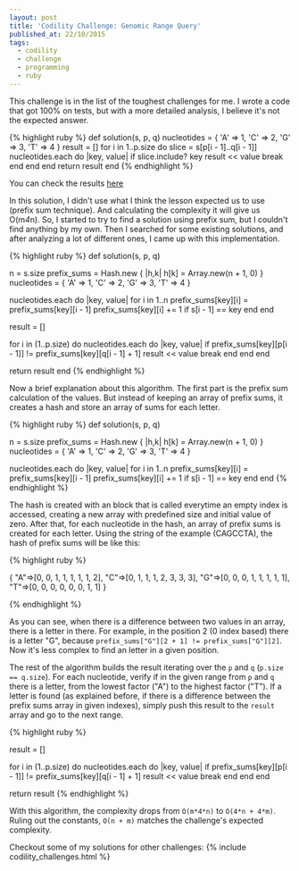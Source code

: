 ```yaml
---
layout: post
title: 'Codility Challenge: Genomic Range Query'
published_at: 22/10/2015
tags:
  - codility
  - challenge
  - programming
  - ruby
---
```


This challenge is in the list of the toughest challenges for me. I wrote a code that got 100% on tests, but with a more detailed analysis, I believe it's not the expected answer.

{% highlight ruby %}
def solution(s, p, q)
  nucleotides = {
      'A' => 1,
      'C' => 2,
      'G' => 3,
      'T' => 4
  }
  result = []
  for i in 1..p.size do
    slice = s[p[i - 1]..q[i - 1]]
    nucleotides.each do |key, value|
      if slice.include? key
        result << value
        break
      end
    end
  end
  return result
end
{% endhighlight %}

You can check the results [here](https://codility.com/demo/results/trainingAZJBGW-NSR)

In this solution, I didn't use what I think the lesson expected us to use (prefix sum technique). And calculating the complexity it will give us O(m*4*n). So, I started to try to find a solution using prefix sum, but I couldn't find anything by my own. Then I searched for some existing solutions, and after analyzing a lot of different ones, I came up with this implementation.

{% highlight ruby %}
def solution(s, p, q)

  n = s.size
  prefix_sums = Hash.new { |h,k| h[k] = Array.new(n + 1, 0) }
  nucleotides = {
      'A' => 1,
      'C' => 2,
      'G' => 3,
      'T' => 4
  }

  nucleotides.each do |key, value|
    for i in 1..n
      prefix_sums[key][i] = prefix_sums[key][i - 1]
      prefix_sums[key][i] += 1 if s[i - 1] == key
    end
  end

  result = []

  for i in (1..p.size) do
    nucleotides.each do |key, value|
      if prefix_sums[key][p[i - 1]] != prefix_sums[key][q[i - 1] + 1]
        result << value
        break
      end
    end
  end

  return result
end
{% endhighlight %}

Now a brief explanation about this algorithm. The first part is the prefix sum calculation of the values. But instead of keeping an array of prefix sums, it creates a hash and store an array of sums for each letter.

{% highlight ruby %}
def solution(s, p, q)

  n = s.size
  prefix_sums = Hash.new { |h,k| h[k] = Array.new(n + 1, 0) }
  nucleotides = {
      'A' => 1,
      'C' => 2,
      'G' => 3,
      'T' => 4
  }

  nucleotides.each do |key, value|
    for i in 1..n
      prefix_sums[key][i] = prefix_sums[key][i - 1]
      prefix_sums[key][i] += 1 if s[i - 1] == key
    end
  end
{% endhighlight %}

The hash is created with an block that is called everytime an empty index is accessed, creating a new array with predefined size and initial value of zero. After that, for each nucleotide in the hash, an array of prefix sums is created for each letter. Using the string of the example (CAGCCTA), the hash of prefix sums will be like this:

{% highlight ruby %}

{
  "A"=>[0, 0, 1, 1, 1, 1, 1, 2],
  "C"=>[0, 1, 1, 1, 2, 3, 3, 3],
  "G"=>[0, 0, 0, 1, 1, 1, 1, 1],
  "T"=>[0, 0, 0, 0, 0, 0, 1, 1]
}

{% endhighlight %}

As you can see, when there is a difference between two values in an array, there is a letter in there. For example, in the position 2 (0 index based) there is a letter "G", because `prefix_sums["G"][2 + 1] != prefix_sums["G"][2]`. Now it's less complex to find an letter in a given position.

The rest of the algorithm builds the result iterating over the `p` and `q` (`p.size == q.size`). For each nucleotide, verify if in the given range from `p` and `q` there is a letter, from the lowest factor ("A") to the highest factor ("T"). If a letter is found (as explained before, if there is a difference between the prefix sums array in given indexes), simply push this result to the `result` array and go to the next range.

{% highlight ruby %}

result = []

for i in (1..p.size) do
  nucleotides.each do |key, value|
    if prefix_sums[key][p[i - 1]] != prefix_sums[key][q[i - 1] + 1]
      result << value
      break
    end
  end
end

return result
{% endhighlight %}

With this algorithm, the complexity drops from `O(m*4*n)` to `O(4*n + 4*m)`. Ruling out the constants, `O(n + m)` matches the challenge's expected complexity.

Checkout some of my solutions for other challenges:
{% include codility_challenges.html %}
